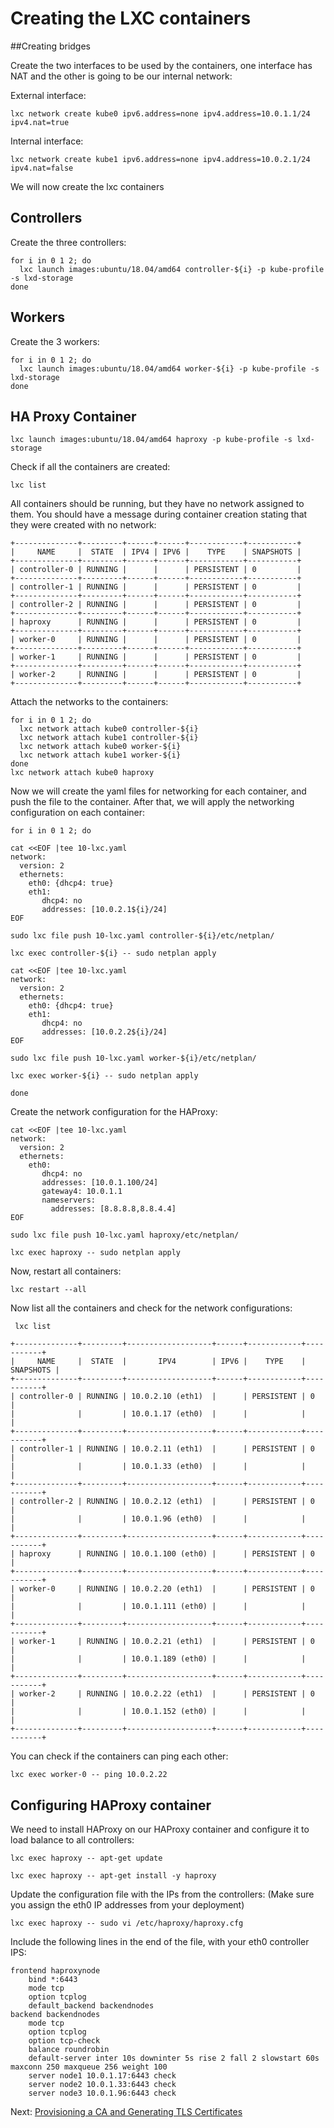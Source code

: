 # Creating the LXC containers

##Creating bridges

Create the two interfaces to be used by the containers, one interface has NAT and the other is going to be our internal network:

External interface:
```
lxc network create kube0 ipv6.address=none ipv4.address=10.0.1.1/24 ipv4.nat=true
```

Internal interface:
```
lxc network create kube1 ipv6.address=none ipv4.address=10.0.2.1/24 ipv4.nat=false
```

We will now create the lxc containers 

## Controllers

Create the three controllers:
```
for i in 0 1 2; do
  lxc launch images:ubuntu/18.04/amd64 controller-${i} -p kube-profile -s lxd-storage
done
```

## Workers

Create the 3 workers:
```
for i in 0 1 2; do
  lxc launch images:ubuntu/18.04/amd64 worker-${i} -p kube-profile -s lxd-storage
done
```

## HA Proxy Container
```
lxc launch images:ubuntu/18.04/amd64 haproxy -p kube-profile -s lxd-storage
```

Check if all the containers are created:
```
lxc list
```

All containers should be running, but they have no network assigned to them. You should have a message during container creation stating that they were created with no network:

```
+--------------+---------+------+------+------------+-----------+
|     NAME     |  STATE  | IPV4 | IPV6 |    TYPE    | SNAPSHOTS |
+--------------+---------+------+------+------------+-----------+
| controller-0 | RUNNING |      |      | PERSISTENT | 0         |
+--------------+---------+------+------+------------+-----------+
| controller-1 | RUNNING |      |      | PERSISTENT | 0         |
+--------------+---------+------+------+------------+-----------+
| controller-2 | RUNNING |      |      | PERSISTENT | 0         |
+--------------+---------+------+------+------------+-----------+
| haproxy      | RUNNING |      |      | PERSISTENT | 0         |
+--------------+---------+------+------+------------+-----------+
| worker-0     | RUNNING |      |      | PERSISTENT | 0         |
+--------------+---------+------+------+------------+-----------+
| worker-1     | RUNNING |      |      | PERSISTENT | 0         |
+--------------+---------+------+------+------------+-----------+
| worker-2     | RUNNING |      |      | PERSISTENT | 0         |
+--------------+---------+------+------+------------+-----------+
````

Attach the networks to the containers:
```
for i in 0 1 2; do
  lxc network attach kube0 controller-${i}
  lxc network attach kube1 controller-${i}  
  lxc network attach kube0 worker-${i}
  lxc network attach kube1 worker-${i}  
done
lxc network attach kube0 haproxy
```

Now we will create the yaml files for networking for each container, and push the file to the container. After that, we will apply the networking configuration on each container:
```
for i in 0 1 2; do

cat <<EOF |tee 10-lxc.yaml 
network:
  version: 2
  ethernets:
    eth0: {dhcp4: true}    
    eth1:
       dhcp4: no
       addresses: [10.0.2.1${i}/24]       
EOF

sudo lxc file push 10-lxc.yaml controller-${i}/etc/netplan/

lxc exec controller-${i} -- sudo netplan apply

cat <<EOF |tee 10-lxc.yaml 
network:
  version: 2
  ethernets:
    eth0: {dhcp4: true}       
    eth1:
       dhcp4: no
       addresses: [10.0.2.2${i}/24]       
EOF

sudo lxc file push 10-lxc.yaml worker-${i}/etc/netplan/

lxc exec worker-${i} -- sudo netplan apply

done
```

Create the network configuration for the HAProxy:

```
cat <<EOF |tee 10-lxc.yaml
network:
  version: 2
  ethernets:
    eth0:
       dhcp4: no
       addresses: [10.0.1.100/24]
       gateway4: 10.0.1.1
       nameservers:
         addresses: [8.8.8.8,8.8.4.4]
EOF

sudo lxc file push 10-lxc.yaml haproxy/etc/netplan/

lxc exec haproxy -- sudo netplan apply
```

Now, restart all containers:
```
lxc restart --all
```

Now list all the containers and check for the network configurations:
```
 lxc list
```
```
+--------------+---------+-------------------+------+------------+-----------+
|     NAME     |  STATE  |       IPV4        | IPV6 |    TYPE    | SNAPSHOTS |
+--------------+---------+-------------------+------+------------+-----------+
| controller-0 | RUNNING | 10.0.2.10 (eth1)  |      | PERSISTENT | 0         |
|              |         | 10.0.1.17 (eth0)  |      |            |           |
+--------------+---------+-------------------+------+------------+-----------+
| controller-1 | RUNNING | 10.0.2.11 (eth1)  |      | PERSISTENT | 0         |
|              |         | 10.0.1.33 (eth0)  |      |            |           |
+--------------+---------+-------------------+------+------------+-----------+
| controller-2 | RUNNING | 10.0.2.12 (eth1)  |      | PERSISTENT | 0         |
|              |         | 10.0.1.96 (eth0)  |      |            |           |
+--------------+---------+-------------------+------+------------+-----------+
| haproxy      | RUNNING | 10.0.1.100 (eth0) |      | PERSISTENT | 0         |
+--------------+---------+-------------------+------+------------+-----------+
| worker-0     | RUNNING | 10.0.2.20 (eth1)  |      | PERSISTENT | 0         |
|              |         | 10.0.1.111 (eth0) |      |            |           |
+--------------+---------+-------------------+------+------------+-----------+
| worker-1     | RUNNING | 10.0.2.21 (eth1)  |      | PERSISTENT | 0         |
|              |         | 10.0.1.189 (eth0) |      |            |           |
+--------------+---------+-------------------+------+------------+-----------+
| worker-2     | RUNNING | 10.0.2.22 (eth1)  |      | PERSISTENT | 0         |
|              |         | 10.0.1.152 (eth0) |      |            |           |
+--------------+---------+-------------------+------+------------+-----------+
```

You can check if the containers can ping each other:
```
lxc exec worker-0 -- ping 10.0.2.22
```

## Configuring HAProxy container

We need to install HAProxy on our HAProxy container and configure it to load balance to all controllers:

```
lxc exec haproxy -- apt-get update
```

```
lxc exec haproxy -- apt-get install -y haproxy
```

Update the configuration file with the IPs from the controllers: (Make sure you assign the eth0 IP addresses from your deployment)

```
lxc exec haproxy -- sudo vi /etc/haproxy/haproxy.cfg
```

Include the following lines in the end of the file, with your eth0 controller IPS:

``` 
frontend haproxynode
    bind *:6443
    mode tcp
    option tcplog
    default_backend backendnodes
backend backendnodes
    mode tcp
    option tcplog
    option tcp-check
    balance roundrobin
    default-server inter 10s downinter 5s rise 2 fall 2 slowstart 60s maxconn 250 maxqueue 256 weight 100
    server node1 10.0.1.17:6443 check
    server node2 10.0.1.33:6443 check
    server node3 10.0.1.96:6443 check
```


Next: [Provisioning a CA and Generating TLS Certificates](04-certificate-authority.md)
